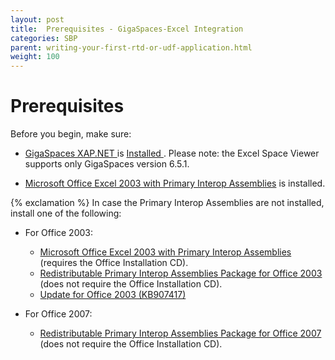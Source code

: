 ```yaml
---
layout: post
title:  Prerequisites - GigaSpaces-Excel Integration
categories: SBP
parent: writing-your-first-rtd-or-udf-application.html
weight: 100
---
```


# Prerequisites

Before you begin, make sure:

- [GigaSpaces XAP.NET ](http://www.gigaspaces.com/LatestProductVersion) is [Installed ](/tutorials/dotnet-installation.html).
Please note: the Excel Space Viewer supports only GigaSpaces version 6.5.1.

- [Microsoft Office Excel 2003 with Primary Interop Assemblies](http://msdn2.microsoft.com/en-us/library/aa159923(office.11).aspx) is installed.

{% exclamation %} In case the Primary Interop Assemblies are not installed, install one of the following:

- For Office 2003:
    - [Microsoft Office Excel 2003 with Primary Interop Assemblies](http://msdn2.microsoft.com/en-us/library/aa159923(office.11).aspx) (requires the Office Installation CD).
    - [Redistributable Primary Interop Assemblies Package for Office 2003](http://www.microsoft.com/downloads/details.aspx?FamilyId=3C9A983A-AC14-4125-8BA0-D36D67E0F4AD&displaylang=en) (does not require the Office Installation CD).
    - [Update for Office 2003 (KB907417)](http://www.microsoft.com/downloads/details.aspx?familyid=1B0BFB35-C252-43CC-8A2A-6A64D6AC4670&displaylang=en)

- For Office 2007:
    - [Redistributable Primary Interop Assemblies Package for Office 2007](http://go.microsoft.com/fwlink/?LinkId=72637) (does not require the Office Installation CD).
